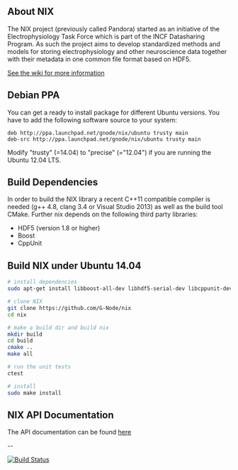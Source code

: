 About NIX
-------------

The NIX project (previously called Pandora) started as an initiative of the Electrophysiology Task Force which is part
of the INCF Datasharing Program. As such the project aims to develop standardized methods and models for storing
electrophysiology and other neuroscience data together with their metadata in one common file format based on HDF5.

[See the wiki for more information](https://github.com/G-Node/nix/wiki)


Debian PPA
-----------

You can get a ready to install package for different Ubuntu versions. You have to add the following software source to your system:

```
deb http://ppa.launchpad.net/gnode/nix/ubuntu trusty main 
deb-src http://ppa.launchpad.net/gnode/nix/ubuntu trusty main 
```
Modify "trusty" (=14.04) to "precise" (="12.04") if you are running the Ubuntu 12.04 LTS.


Build Dependencies
------------------

In order to build the NIX library a recent C++11 compatible compiler is needed (g++ 4.8, clang 3.4 or Visual Studio 2013)
as well as the build tool CMake. Further nix depends on the following third party libraries:

- HDF5 (version 1.8 or higher)
- Boost
- CppUnit


Build NIX under Ubuntu 14.04
----------------------------

```bash
# install dependencies
sudo apt-get install libboost-all-dev libhdf5-serial-dev libcppunit-dev cmake build-essential

# clone NIX
git clone https://github.com/G-Node/nix
cd nix

# make a build dir and build nix
mkdir build
cd build
cmake ..
make all

# run the unit tests
ctest

# install
sudo make install
```

NIX API Documentation
---------------------

The API documentation can be found [here](http://g-node.github.io/nix/)

--

[![Build Status](https://travis-ci.org/G-Node/nix.png?branch=master)](https://travis-ci.org/G-Node/nix)
